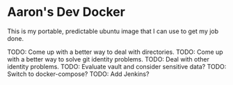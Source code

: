 # Aaron's Dev Docker

This is my portable, predictable ubuntu image that I can use to
get my job done.

TODO: Come up with a better way to deal with directories.
TODO: Come up with a better way to solve git identity problems.
TODO: Deal with other identity problems.
TODO: Evaluate vault and consider sensitive data?
TODO: Switch to docker-compose?
TODO: Add Jenkins?
